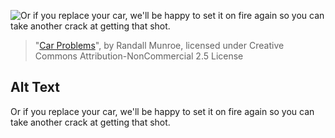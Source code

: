 ![Or if you replace your car, we'll be happy to set it on fire again so you can take another crack at getting that shot.](https://imgs.xkcd.com/comics/car_problems.png)
> "[Car Problems](https://xkcd.com/1014/)", by Randall Munroe, licensed under Creative Commons Attribution-NonCommercial 2.5 License

## Alt Text
Or if you replace your car, we'll be happy to set it on fire again so you can take another crack at getting that shot.
